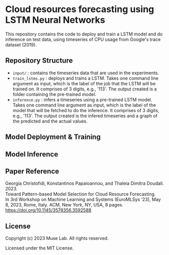 # Cloud resources forecasting using LSTM Neural Networks

This repository contains the code to deploy and train a LSTM model and do inference on test data, using timeseries of CPU usage from Google's trace dataset (2019).

## Repository Structure <br />

* `input/` : contains the timeseries data that are used in the experiments.
*  `train_lstms.py` : deploys and trains a LSTM. Takes one command line argument as input, which is the label of the job that the LSTM will be trained on. It comprises of 3 digits, e.g., '113'. The output created is a folder containing the pre-trained model.
* `inference.py` : infers a timeseries using a pre-trained LSTM model. Takes one command line argument as input, which is the label of the model that will be fetched to do the inference. It comprises of 3 digits, e.g., '113'. The output created is the infered timeseries and a graph of the predicted and the actual values.

## Model Deployment & Training <br />

## Model Inference <br />




## Paper Reference <br />
Georgia Christofidi, Konstantinos Papaioannou, and Thaleia Dimitra Doudali. 2023. <br /> Toward Pattern-based Model Selection for Cloud Resource Forecasting. <br /> In 3rd Workshop on Machine Learning and Systems (EuroMLSys ’23), May 8, 2023, Rome, Italy. ACM, New York, NY, USA, 8 pages. <br /> https://doi.org/10.1145/3578356.3592588 <br />
 
 ## License<br />

Copyright (c) 2023 Muse Lab. All rights reserved. <br />

Licensed under the MIT License.
